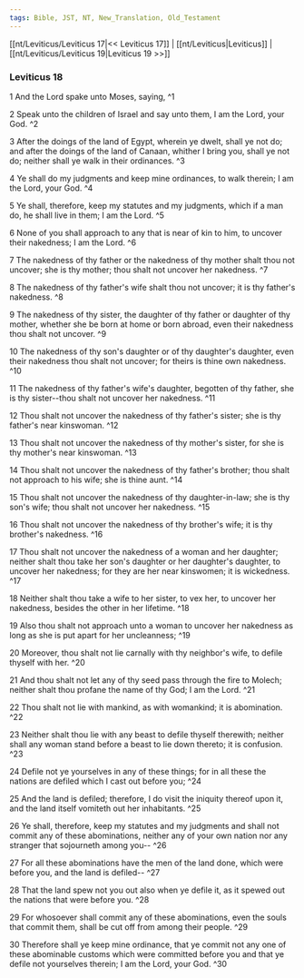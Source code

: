 ```yaml
---
tags: Bible, JST, NT, New_Translation, Old_Testament
---
```


[[nt/Leviticus/Leviticus 17|<< Leviticus 17]] | [[nt/Leviticus|Leviticus]] | [[nt/Leviticus/Leviticus 19|Leviticus 19 >>]]

### Leviticus 18

1 And the Lord spake unto Moses, saying,  ^1

2 Speak unto the children of Israel and say unto them, I am the Lord, your God.  ^2

3 After the doings of the land of Egypt, wherein ye dwelt, shall ye not do; and after the doings of the land of Canaan, whither I bring you, shall ye not do; neither shall ye walk in their ordinances.  ^3

4 Ye shall do my judgments and keep mine ordinances, to walk therein; I am the Lord, your God.  ^4

5 Ye shall, therefore, keep my statutes and my judgments, which if a man do, he shall live in them; I am the Lord.  ^5

6 None of you shall approach to any that is near of kin to him, to uncover their nakedness; I am the Lord.  ^6

7 The nakedness of thy father or the nakedness of thy mother shalt thou not uncover; she is thy mother; thou shalt not uncover her nakedness.  ^7

8 The nakedness of thy father\'s wife shalt thou not uncover; it is thy father\'s nakedness.  ^8

9 The nakedness of thy sister, the daughter of thy father or daughter of thy mother, whether she be born at home or born abroad, even their nakedness thou shalt not uncover.  ^9

10 The nakedness of thy son\'s daughter or of thy daughter\'s daughter, even their nakedness thou shalt not uncover; for theirs is thine own nakedness.  ^10

11 The nakedness of thy father\'s wife\'s daughter, begotten of thy father, she is thy sister\--thou shalt not uncover her nakedness.  ^11

12 Thou shalt not uncover the nakedness of thy father\'s sister; she is thy father\'s near kinswoman.  ^12

13 Thou shalt not uncover the nakedness of thy mother\'s sister, for she is thy mother\'s near kinswoman.  ^13

14 Thou shalt not uncover the nakedness of thy father\'s brother; thou shalt not approach to his wife; she is thine aunt.  ^14

15 Thou shalt not uncover the nakedness of thy daughter-in-law; she is thy son\'s wife; thou shalt not uncover her nakedness.  ^15

16 Thou shalt not uncover the nakedness of thy brother\'s wife; it is thy brother\'s nakedness.  ^16

17 Thou shalt not uncover the nakedness of a woman and her daughter; neither shalt thou take her son\'s daughter or her daughter\'s daughter, to uncover her nakedness; for they are her near kinswomen; it is wickedness.  ^17

18 Neither shalt thou take a wife to her sister, to vex her, to uncover her nakedness, besides the other in her lifetime.  ^18

19 Also thou shalt not approach unto a woman to uncover her nakedness as long as she is put apart for her uncleanness;  ^19

20 Moreover, thou shalt not lie carnally with thy neighbor\'s wife, to defile thyself with her.  ^20

21 And thou shalt not let any of thy seed pass through the fire to Molech; neither shalt thou profane the name of thy God; I am the Lord.  ^21

22 Thou shalt not lie with mankind, as with womankind; it is abomination.  ^22

23 Neither shalt thou lie with any beast to defile thyself therewith; neither shall any woman stand before a beast to lie down thereto; it is confusion.  ^23

24 Defile not ye yourselves in any of these things; for in all these the nations are defiled which I cast out before you;  ^24

25 And the land is defiled; therefore, I do visit the iniquity thereof upon it, and the land itself vomiteth out her inhabitants.  ^25

26 Ye shall, therefore, keep my statutes and my judgments and shall not commit any of these abominations, neither any of your own nation nor any stranger that sojourneth among you\--  ^26

27 For all these abominations have the men of the land done, which were before you, and the land is defiled\--  ^27

28 That the land spew not you out also when ye defile it, as it spewed out the nations that were before you.  ^28

29 For whosoever shall commit any of these abominations, even the souls that commit them, shall be cut off from among their people.  ^29

30 Therefore shall ye keep mine ordinance, that ye commit not any one of these abominable customs which were committed before you and that ye defile not yourselves therein; I am the Lord, your God.  ^30

 
